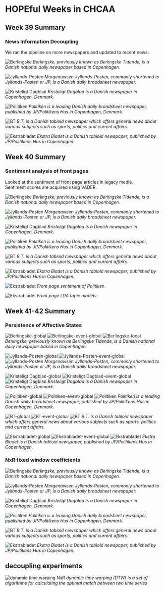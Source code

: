 # HOPEful Weeks in CHCAA #

## Week 39 Summary ##

### News Information Decoupling ###

We ran the pipeline on more newspapers and updated to recent news:

<p>
	<img src="fig/da_berglinske-print-091820-7_adaptline.png" alt="Berlingske">
	<em>Berlingske, previously known as Berlingske Tidende, is a Danish national daily newspaper based in Copenhagen.</em>
</p>

<p>
	<img src="fig/da_jyllands-posten-print-091820-7_adaptline.png" alt="Jyllands-Posten">
	<em>Morgenavisen Jyllands-Posten, commonly shortened to Jyllands-Posten or JP, is a Danish daily broadsheet newspaper.</em>
</p>

<p>
	<img src="fig/da_kristeligt-dagblad-print-091820-7_adaptline.png" alt="Kristeligt Dagblad">
	<em>Kristeligt Dagblad is a Danish newspaper in Copenhagen, Denmark.</em>
</p>

<p>
	<img src="fig/da_politiken-print-091820-7_adaptline.png" alt="Politiken">
	<em>Politiken is a leading Danish daily broadsheet newspaper, published by JP/Politikens Hus in Copenhagen, Denmark.</em>
</p>

<p>
	<img src="fig/da_bt-print-091820-7_adaptline.png" alt="BT">
	<em>B.T. is a Danish tabloid newspaper which offers general news about various subjects such as sports, politics and current affairs.</em>
</p>

<p>
	<img src="fig/da_ekstrabladet-print-091820-7_adaptline.png" alt="Ekstrabladet">
	<em>Ekstra Bladet is a Danish tabloid newspaper, published by JP/Politikens Hus in Copenhagen.</em>
</p>

## Week 40 Summary ##

### Sentiment analysis of front pages ###

Looked at the sentiment of front page articles in legacy media.  
Sentiment scores are acquired using VADER.

<p>
	<img src="fig/berglinske-print_sentiment.png" alt="Berlingske">
	<em>Berlingske, previously known as Berlingske Tidende, is a Danish national daily newspaper based in Copenhagen.</em>
</p>

<p>
	<img src="fig/jyllands-posten-print_sentiment.png" alt="Jyllands-Posten">
	<em>Morgenavisen Jyllands-Posten, commonly shortened to Jyllands-Posten or JP, is a Danish daily broadsheet newspaper.</em>
</p>

<p>
	<img src="fig/kristeligt-dagblad-print_sentiment.png" alt="Kristeligt Dagblad">
	<em>Kristeligt Dagblad is a Danish newspaper in Copenhagen, Denmark.</em>
</p>

<p>
	<img src="fig/politiken-print_sentiment.png" alt="Politiken">
	<em>Politiken is a leading Danish daily broadsheet newspaper, published by JP/Politikens Hus in Copenhagen, Denmark.</em>
</p>

<p>
	<img src="fig/bt-print_sentiment.png" alt="BT">
	<em>B.T. is a Danish tabloid newspaper which offers general news about various subjects such as sports, politics and current affairs.</em>
</p>

<p>
	<img src="fig/ekstrabladet-print_sentiment.png" alt="Ekstrabladet">
	<em>Ekstra Bladet is a Danish tabloid newspaper, published by JP/Politikens Hus in Copenhagen.</em>
</p>


<p>
	<img src="fig/sentimet_bar_adaptline_flip.png" alt="Ekstrabladet">
	<em>Front page sentiment of Politiken.</em>
</p>
<p>
	<img src="fig/Capture LDA.PNG" alt="Ekstrabladet">
	<em>Front page LDA topic models.</em>
</p>

## Week 41-42 Summary ##

### Persistence of Affective States ###

<p>
	<img src="fig/da_berglinske-print_h_global_sentiment.png" alt="Berlingske-global">
	<img src="fig/da_berglinske-print_h_wbase_sentiment.png" alt="Berlingske-event-global">
	<img src="fig/da_berglinske-print_mxw_signal_sentiment.png" alt="Berlingske-local">
	<em>Berlingske, previously known as Berlingske Tidende, is a Danish national daily newspaper based in Copenhagen.</em>
</p>

<p>
	<img src="fig/da_jyllands-posten-print_h_global_sentiment.png" alt="Jyllands-Posten-global">
	<img src="fig/da_jyllands-posten-print_h_wbase_sentiment.png" alt="Jyllands-Posten-event-global">
	<img src="fig/da_jyllands-posten-print_mxw_signal_sentiment.png" alt="Jyllands-Posten">
	<em>Morgenavisen Jyllands-Posten, commonly shortened to Jyllands-Posten or JP, is a Danish daily broadsheet newspaper.</em>
</p>

<p>
	<img src="fig/da_kristeligt-dagblad-print_h_global_sentiment.png" alt="Kristeligt Dagblad-global">
	<img src="fig/da_kristeligt-dagblad-print_h_wbase_sentiment.png" alt="Kristeligt Dagblad-event-global">
	<img src="fig/da_kristeligt-dagblad-print_mxw_signal_sentiment.png" alt="Kristeligt Dagblad">
	<em>Kristeligt Dagblad is a Danish newspaper in Copenhagen, Denmark.</em>
</p>

<p>
	<img src="fig/da_politiken-print_h_global_sentiment.png" alt="Politiken-global">
	<img src="fig/da_politiken-print_h_wbase_sentiment.png" alt="Politiken-event-global">
	<img src="fig/da_politiken-print_mxw_signal_sentiment.png" alt="Politiken">
	<em>Politiken is a leading Danish daily broadsheet newspaper, published by JP/Politikens Hus in Copenhagen, Denmark.</em>
</p>

<p>
	<img src="fig/da_bt-print_h_global_sentiment.png" alt="BT-global">
	<img src="fig/da_bt-print_h_wbase_sentiment.png" alt="BT-event-global">
	<img src="fig/da_bt-print_mxw_signal_sentiment.png" alt="BT">
	<em>B.T. is a Danish tabloid newspaper which offers general news about various subjects such as sports, politics and current affairs.</em>
</p>

<p>
	<img src="fig/da_ekstrabladet-print_h_global_sentiment.png" alt="Ekstrabladet-global">
	<img src="fig/da_ekstrabladet-print_h_wbase_sentiment.png" alt="Ekstrabladet-event-global">
	<img src="fig/da_ekstrabladet-print_mxw_signal_sentiment.png" alt="Ekstrabladet">
	<em>Ekstra Bladet is a Danish tabloid newspaper, published by JP/Politikens Hus in Copenhagen.</em>
</p>

### NxR fixed window coefficients ###

<p>
	<img src="fig/da_berglinske-print-091820-7_wbase.png" alt="Berlingske">
	<em>Berlingske, previously known as Berlingske Tidende, is a Danish national daily newspaper based in Copenhagen.</em>
</p>

<p>
	<img src="fig/da_jyllands-posten-print-091820-7_wbase.png" alt="Jyllands-Posten">
	<em>Morgenavisen Jyllands-Posten, commonly shortened to Jyllands-Posten or JP, is a Danish daily broadsheet newspaper.</em>
</p>

<p>
	<img src="fig/da_kristeligt-dagblad-print-091820-7_wbase.png" alt="Kristeligt Dagblad">
	<em>Kristeligt Dagblad is a Danish newspaper in Copenhagen, Denmark.</em>
</p>

<p>
	<img src="fig/da_politiken-print-091820-7_wbase.png" alt="Politiken">
	<em>Politiken is a leading Danish daily broadsheet newspaper, published by JP/Politikens Hus in Copenhagen, Denmark.</em>
</p>

<p>
	<img src="fig/da_bt-print-091820-7_wbase.png" alt="BT">
	<em>B.T. is a Danish tabloid newspaper which offers general news about various subjects such as sports, politics and current affairs.</em>
</p>

<p>
	<img src="fig/da_ekstrabladet-print-091820-7_wbase.png" alt="Ekstrabladet">
	<em>Ekstra Bladet is a Danish tabloid newspaper, published by JP/Politikens Hus in Copenhagen.</em>
</p>

## decoupling experiments ##

<p>
	<img src="fig/shortest_nxr_path.png" alt="dynamic time warping NxR">
	<em>dynamic time warping (DTW) is a set of algorithms for calculating the optimal match between two time series</em>
</p>
